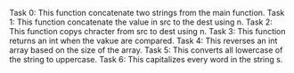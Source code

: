 Task 0: This function concatenate two strings from the main function.
Task 1: This function concatenate the value in src to the dest using n.
Task 2: This function copys chracter from src to dest using n.
Task 3: This function returns an int when the vakue are compared.
Task 4: This reverses an int array based on the size of the array.
Task 5: This converts all lowercase of the string to uppercase.
Task 6: This capitalizes every word in the string s.

